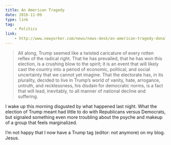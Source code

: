 ```yaml
---
title: An American Tragedy
date: 2016-11-09
type: link
tag:
    - Politics
link:
    - http://www.newyorker.com/news/news-desk/an-american-tragedy-donald-trump
---
```

> All along, Trump seemed like a twisted caricature of every rotten reflex of the radical right. That he has prevailed, that he has won this election, is a crushing blow to the spirit; it is an event that will likely cast the country into a period of economic, political, and social uncertainty that we cannot yet imagine. That the electorate has, in its plurality, decided to live in Trump’s world of vanity, hate, arrogance, untruth, and recklessness, his disdain for democratic norms, is a fact that will lead, inevitably, to all manner of national decline and suffering.

I wake up this morning disgusted by what happened last night. What the election of Trump meant had little to do with Republicans versus Democrats, but signaled something even more troubling about the psyche and makeup of a group that feels marginalized.

I’m not happy that I now have a Trump tag (editor: not anymore) on my blog. Jesus.
